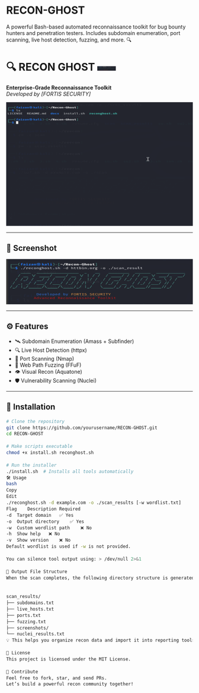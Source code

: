 # RECON-GHOST
A powerful Bash-based automated reconnaissance toolkit for bug bounty hunters and penetration testers. Includes subdomain enumeration, port scanning, live host detection, fuzzing, and more. 🔍


# 🔍 RECON GHOST <img src="screenshot.png" width="50"> 

**Enterprise-Grade Reconnaissance Toolkit**  
*Developed by [FORTIS SECURITY]*  

![Demo](docs/demo.gif)

---

## 📸 Screenshot
<img src="screenshot.png" width="600">

---

## ⚙️ Features
- 🛰️ Subdomain Enumeration (Amass + Subfinder)
- 🔍 Live Host Detection (httpx)
- 🔌 Port Scanning (Nmap)
- 📂 Web Path Fuzzing (FFuF)
- 👁️ Visual Recon (Aquatone)
- 🛡️ Vulnerability Scanning (Nuclei)

---

## 🚀 Installation

```bash
# Clone the repository
git clone https://github.com/yourusername/RECON-GHOST.git
cd RECON-GHOST

# Make scripts executable
chmod +x install.sh reconghost.sh

# Run the installer
./install.sh  # Installs all tools automatically
🛠 Usage
bash
Copy
Edit
./reconghost.sh -d example.com -o ./scan_results [-w wordlist.txt]
Flag	Description	Required
-d	Target domain	✅ Yes
-o	Output directory	✅ Yes
-w	Custom wordlist path	❌ No
-h	Show help	❌ No
-v	Show version	❌ No
Default wordlist is used if -w is not provided.

You can silence tool output using: > /dev/null 2>&1

📂 Output File Structure
When the scan completes, the following directory structure is generated:


scan_results/
├── subdomains.txt
├── live_hosts.txt
├── ports.txt
├── fuzzing.txt
├── screenshots/
└── nuclei_results.txt
💡 This helps you organize recon data and import it into reporting tools easily.

📄 License
This project is licensed under the MIT License.

🤝 Contribute
Feel free to fork, star, and send PRs.
Let’s build a powerful recon community together! 
